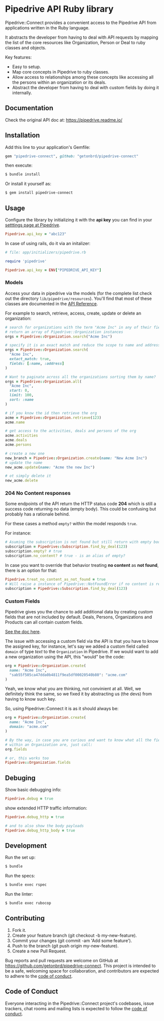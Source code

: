 # Pipedrive API Ruby library

Pipedrive::Connect provides a convenient access to the Pipedrive API from applications written in the Ruby language.

It abstracts the developer from having to deal with API requests by mapping the list of the core resources like Organization, Person or Deal to ruby classes and objects.

Key features:

- Easy to setup.
- Map core concepts in Pipedrive to ruby classes.
- Allow access to relationships among these concepts like accessing all the persons within an organization or its deals.
- Abstract the developer from having to deal with custom fields by doing it internally.

## Documentation

Check the original API doc at: https://pipedrive.readme.io/

## Installation

Add this line to your application's Gemfile:

```ruby
gem "pipedrive-connect", github: "getonbrd/pipedrive-connect"
```

then execute:

```sh
$ bundle install
```

Or install it yourself as:

```sh
$ gem install pipedrive-connect
```

## Usage

Configure the library by initializing it with the **api key** you can find in your [setttings page at Pipedrive](https://yourcompany.pipedrive.com/settings/api).

```ruby
Pipedrive.api_key = "abc123"
```

In case of using rails, do it via an initalizer:

```ruby
# file: app/initializers/pipedrive.rb

require 'pipedrive'

Pipedrive.api_key = ENV["PIPEDRIVE_API_KEY"]
```

### Models

Access your data in pipedrive via the models (for the complete list check out the directory `lib/pipedrive/resources`). You'll find that most of these classes are documented in the [API Reference](https://developers.pipedrive.com/docs/api/v1/).

For example to search, retrieve, access, create, update or delete an organization:

```ruby
# search for organizations with the term "Acme Inc" in any of their fields
# return an array of Pipedrive::Organization instances
orgs = Pipedrive::Organization.search("Acme Inc")

# specify it is an exact match and reduce the scope to name and address
orgs = Pipedrive::Organization.search(
  "Acme Inc",
  extact_match: true,
  fields: [:name, :address]
)

# Want to paginate across all the organizations sorting them by name?
orgs = Pipedrive::Organization.all(
  "Acme Inc",
  start: 0,
  limit: 100,
  sort: :name
)

# if you know the id then retrieve the org
acme = Pipedrive::Organization.retrieve(123)
acme.name

# get access to the activities, deals and persons of the org
acme.activities
acme.deals
acme.persons

# create a new one
new_branch = Pipedrive::Organization.create(name: "New Acme Inc")
# update the name
new_acme.update(name: "Acme the new Inc")

# ot simply delete it
new_acme.delete
```

### 204 No Content responses

Some endpoints of the API return the HTTP status code **204** which is still a success code returning no data (empty body). This could be confusing but probably has a rationale behind.

For these cases a method `empty?` within the model responds `true`.

For instance:

```ruby
# Asuming the subscription is not found but still return with empty body
subscription = Pipedrive::Subscription.find_by_deal(123)
subscription.empty? # true
subscription.no_content? # true - is an alias of empty?
```

In case you want to override that behavior treating **no content** as **not found**, there is an option for that:

```ruby
Pipedrive.treat_no_content_as_not_found = true
# Will raise a instance of Pipedrive::NotFoundError if no content is returned
subscription = Pipedrive::Subscription.find_by_deal(123)
```

### Custom Fields

Pipedrive gives you the chance to add additional data by creating custom fields that are not included by default. Deals, Persons, Organizations and Products can all contain custom fields.

[See the doc here](https://pipedrive.readme.io/docs/core-api-concepts-custom-fields).

The issue with accessing a custom field via the API is that you have to know the assigned key, for instance, let's say we added a custom field called `domain` of type _text_ to the `Organization` in Pipedrive. If we would want to add a new organization using the API, this "would" be the code:

```ruby
org = Pipedrive::Organization.create(
  name: "Acme Inc",
  "sab55f505ca47dda0b4811f9ea5df00020540b80": "acme.com"
)
```

Yeah, we know what you are thinking, not convinient at all. Well, we definitely think the same, so we fixed it by abstracting us (the devs) from having to know such key.

So, using Pipedrive::Connect it is as it should always be:

```ruby
org = Pipedrive::Organization.create(
  name: "Acme Inc",
  domain: "acme.com"
)

# By the way, in case you are curious and want to know what all the fields
# within an Organization are, just call:
org.fields

# or, this works too
Pipedrive::Organization.fields
```

## Debuging

Show basic debugging info:

```ruby
Pipedrive.debug = true
```

show extended HTTP traffic information:

```ruby
Pipedrive.debug_http = true

# and to also show the body payloads
Pipedrive.debug_http_body = true
```

## Development

Run the set up:

```sh
$ bundle
```

Run the specs:

```sh
$ bundle exec rspec
```

Run the linter:

```sh
$ bundle exec rubocop
```

## Contributing

1. Fork it.
1. Create your feature branch (git checkout -b my-new-feature).
1. Commit your changes (git commit -am 'Add some feature').
1. Push to the branch (git push origin my-new-feature).
1. Create a new Pull Request.

Bug reports and pull requests are welcome on GitHub at https://github.com/getonbrd/pipedrive-connect. This project is intended to be a safe, welcoming space for collaboration, and contributors are expected to adhere to the [code of conduct](https://github.com/getonbrd/pipedrive-connect/blob/master/CODE_OF_CONDUCT.md).

## Code of Conduct

Everyone interacting in the Pipedrive::Connect project's codebases, issue trackers, chat rooms and mailing lists is expected to follow the [code of conduct](https://github.com/getonbrd/pipedrive-connect/blob/master/CODE_OF_CONDUCT.md).
